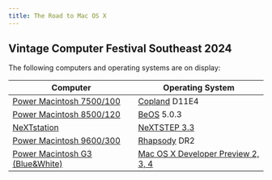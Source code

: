 ```yaml
---
title: The Road to Mac OS X
---
```


## Vintage Computer Festival Southeast 2024

The following computers and operating systems are on display:

<table>
  <thead>
    <tr>
      <th>Computer</th>
      <th>Operating System</th>
    </tr>
  </thead>
  <tbody>
    <tr>
      <td><a href="./power-mac-7500-100">Power Macintosh 7500/100</a></td>
      <td><a href="./copland">Copland</a>  D11E4</td>
    </tr>
    <tr>
      <td><a href="./power-mac-8500-120">Power Macintosh 8500/120</a></td>
      <td><a href="./beos">BeOS</a> 5.0.3</td>
    </tr>
    <tr>
      <td><a href="./nextstation">NeXTstation</a></td>
      <td><a href="./nextstep">NeXTSTEP 3.3</a></td>
    </tr>
    <tr>
      <td><a href="./power-mac-9600-300">Power Macintosh 9600/300</a></td>
      <td><a href="./rhapsody">Rhapsody</a> DR2</td>
    </tr>
    <tr>
      <td><a href="./power-mac-g3-tower-bw">Power Macintosh G3 (Blue&White)</a></td>
      <td><a href="./mac-os-x-developer-previews">Mac OS X Developer Preview 2, 3, 4</a></td>
    </tr>
  </tbody>
</table>
